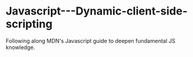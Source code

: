 # Javascript---Dynamic-client-side-scripting
Following along MDN's Javascript guide to deepen fundamental JS knowledge. 
